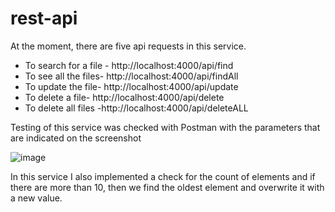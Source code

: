 # rest-api
At the moment, there are five api requests in this service.
 
* To search for a file - http://localhost:4000/api/find
* To see all the files-  http://localhost:4000/api/findAll
* To update the file- http://localhost:4000/api/update
* To delete a file- http://localhost:4000/api/delete
* To delete all files -http://localhost:4000/api/deleteALL

Testing of this service was checked with Postman with the parameters that are indicated on the screenshot

![image](https://user-images.githubusercontent.com/60476724/179405866-905e2cf8-c81f-4ff9-a1d0-52ac30ead260.png)

In this service I also implemented a check for the count of elements and if there are more than 10, then we find the oldest element and overwrite it with a new value.
